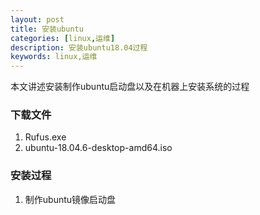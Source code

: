 ```yaml
---
layout: post
title: 安装ubuntu
categories: [linux,运维]
description: 安装ubuntu18.04过程
keywords: linux,运维
---
```


本文讲述安装制作ubuntu启动盘以及在机器上安装系统的过程

### 下载文件
1. Rufus.exe
2. ubuntu-18.04.6-desktop-amd64.iso

### 安装过程
1. 制作ubuntu镜像启动盘